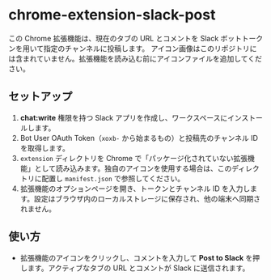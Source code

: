 # chrome-extension-slack-post

この Chrome 拡張機能は、現在のタブの URL とコメントを Slack ボットトークンを用いて指定のチャンネルに投稿します。
アイコン画像はこのリポジトリには含まれていません。拡張機能を読み込む前にアイコンファイルを追加してください。

## セットアップ
1. **chat:write** 権限を持つ Slack アプリを作成し、ワークスペースにインストールします。
2. Bot User OAuth Token（`xoxb-` から始まるもの）と投稿先のチャンネル ID を取得します。
3. `extension` ディレクトリを Chrome で「パッケージ化されていない拡張機能」として読み込みます。独自のアイコンを使用する場合は、このディレクトリに配置し `manifest.json` で参照してください。
4. 拡張機能のオプションページを開き、トークンとチャンネル ID を入力します。設定はブラウザ内のローカルストレージに保存され、他の端末へ同期されません。

## 使い方
- 拡張機能のアイコンをクリックし、コメントを入力して **Post to Slack** を押します。アクティブなタブの URL とコメントが Slack に送信されます。
